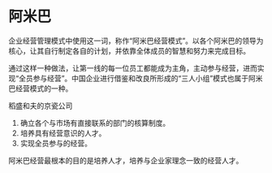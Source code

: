 # 阿米巴

企业经营管理模式中使用这一词，称作“阿米巴经营模式”。以各个阿米巴的领导为核心，让其自行制定各自的计划，并依靠全体成员的智慧和努力来完成目标。

通过这样一种做法，让第一线的每一位员工都能成为主角，主动参与经营，进而实现“全员参与经营”。中国企业进行借鉴和改良所形成的“三人小组”模式也属于阿米巴经营模式的一种。

稻盛和夫的京瓷公司

1. 确立各个与市场有直接联系的部门的核算制度。
1. 培养具有经营意识的人才。
1. 实现全员参与的经营。

阿米巴经营最根本的目的是培养人才，培养与企业家理念一致的经营人才。
